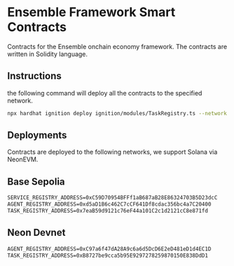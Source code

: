 # Ensemble Framework Smart Contracts

Contracts for the Ensemble onchain economy framework. The contracts are written in Solidity language.

## Instructions

the following command will deploy all the contracts to the specified network.

```bash
npx hardhat ignition deploy ignition/modules/TaskRegistry.ts --network $YOUR_NETWORK
```

## Deployments

Contracts are deployed to the following networks, we support Solana via NeonEVM.

## Base Sepolia

```txt
SERVICE_REGISTRY_ADDRESS=0xC59D70954BFFf1aB687aB28E86324703B5D23dcC
AGENT_REGISTRY_ADDRESS=0xd5aD1B6c462C7cCF641Df8cdac356bc4a7C20400
TASK_REGISTRY_ADDRESS=0x7eaB59d9121c76eF44a101C2c1d2121cC8e871fd
```

## Neon Devnet

```txt
AGENT_REGISTRY_ADDRESS=0xC97a6f47dA28A9c6a6d5DcD6E2eD481eD1d4EC1D
TASK_REGISTRY_ADDRESS=0xB8727be9cca5b95E9297278259870150E838DdD1
```
